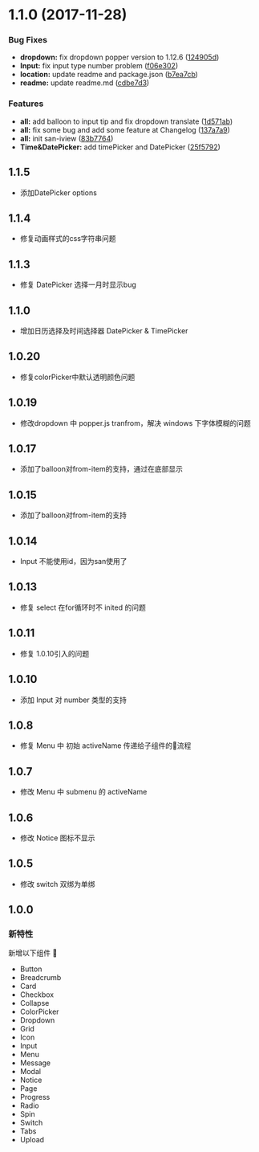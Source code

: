 <a name="1.1.0"></a>
# 1.1.0 (2017-11-28)


### Bug Fixes

* **dropdown:** fix dropdown popper version to 1.12.6 ([124905d](https://github.com/zhanfang/san-iview/commit/124905d))
* **Input:** fix input type number problem ([f06e302](https://github.com/zhanfang/san-iview/commit/f06e302))
* **location:** update readme and package.json ([b7ea7cb](https://github.com/zhanfang/san-iview/commit/b7ea7cb))
* **readme:** update readme.md ([cdbe7d3](https://github.com/zhanfang/san-iview/commit/cdbe7d3))


### Features

* **all:** add balloon to input tip and fix dropdown translate ([1d571ab](https://github.com/zhanfang/san-iview/commit/1d571ab))
* **all:** fix some bug and add some feature at Changelog ([137a7a9](https://github.com/zhanfang/san-iview/commit/137a7a9))
* **all:** init san-iview ([83b7764](https://github.com/zhanfang/san-iview/commit/83b7764))
* **Time&DatePicker:** add timePicker and DatePicker ([25f5792](https://github.com/zhanfang/san-iview/commit/25f5792))

## 1.1.5
- 添加DatePicker options

## 1.1.4
- 修复动画样式的css字符串问题

## 1.1.3
- 修复 DatePicker 选择一月时显示bug

## 1.1.0
- 增加日历选择及时间选择器 DatePicker & TimePicker

## 1.0.20
- 修复colorPicker中默认透明颜色问题

## 1.0.19
- 修改dropdown 中 popper.js tranfrom，解决 windows 下字体模糊的问题

## 1.0.17
- 添加了balloon对from-item的支持，通过在底部显示

## 1.0.15
- 添加了balloon对from-item的支持

## 1.0.14
- Input 不能使用id，因为san使用了

## 1.0.13
- 修复 select 在for循环时不 inited 的问题

## 1.0.11
- 修复 1.0.10引入的问题

## 1.0.10
- 添加 Input 对 number 类型的支持

## 1.0.8
- 修复 Menu 中 初始 activeName 传递给子组件的流程

## 1.0.7
- 修改 Menu 中 submenu 的 activeName

## 1.0.6
- 修改 Notice 图标不显示

## 1.0.5
- 修改 switch 双绑为单绑

## 1.0.0
### 新特性

新增以下组件

- Button
- Breadcrumb
- Card
- Checkbox
- Collapse
- ColorPicker
- Dropdown
- Grid
- Icon
- Input
- Menu
- Message
- Modal
- Notice
- Page
- Progress
- Radio
- Spin
- Switch
- Tabs
- Upload

